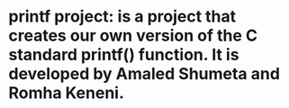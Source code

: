 # printf project: is a project that creates our own version of the C standard printf() function. It is developed by Amaled Shumeta and Romha Keneni.
